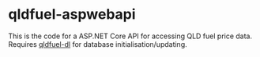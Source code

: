 # qldfuel-aspwebapi

This is the code for a ASP.NET Core API for accessing QLD fuel price data. Requires [qldfuel-dl](https://github.com/yeahok/qldfuel-dl) for database initialisation/updating.
